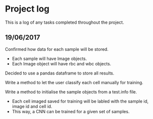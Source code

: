 # Project log

This is a log of any tasks completed throughout the project.

19/06/2017
----------
Confirmed how data for each sample will be stored.
* Each sample will have Image objects.
* Each Image object will have rbc and wbc objects.

Decided to use a pandas dataframe to store all results.

Write a method to let the user classify each cell manually for training.

Write a method to initialise the sample objects from a test.info file.
* Each cell imaged saved for training will be labled with the sample id, image id and cell id.
* This way, a CNN can be trained for a given set of samples. 






